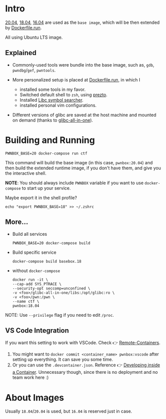 # Intro

[20.04](https://github.com/soaringk/pwnbox/blob/master/Dockerfile.20), [18.04](https://github.com/soaringk/pwnbox/blob/master/Dockerfile.18), [16.04](https://github.com/soaringk/pwnbox/blob/master/Dockerfile.16) are used as the `base image`, which will be then extended by [Dockerfile.run](https://github.com/soaringk/pwnbox/blob/master/Dockerfile.run).

All using Ubuntu LTS image.

## Explained

* Commonly-used tools were bundle into the base image, such as, `gdb`, `pwndbg`/`gef`, `pwntools`.

* More personalized setup is placed at [Dockerfile.run](https://github.com/soaringk/pwnbox/blob/master/Dockerfile.run), in which I
  * installed some tools in my favor.
  * Switched default shell to `zsh`, using [prezto](https://github.com/sorin-ionescu/prezto).
  * Installed [Libc symbol searcher](https://github.com/soaringk/LibcSearcher).
  * installed personal vim configurations.

* Different versions of glibc are saved at the host machine and mounted on demand (thanks to [glibc-all-in-one](https://github.com/matrix1001/glibc-all-in-one)).

# Building and Running

```
PWNBOX_BASE=20 docker-compose run ctf
```
This command will build the base image (in this case, `pwnbox:20.04`) and then build the extended runtime image, if you don't have them, and give you the interactive shell.

**NOTE**: You should always include `PWNBOX` variable if you want to use `docker-compose` to start up your service.

Maybe export it in the shell profile?
```
echo "export PWNBOX_BASE=18" >> ~/.zshrc
```

## More...

* Build all services
  ```
  PWNBOX_BASE=20 docker-compose build
  ```

* Build specific service
  ```
  docker-compose build basebox.18
  ```

* without `docker-compose`
  ```
  docker run -it \
  --cap-add SYS_PTRACE \
  --security-opt seccomp=unconfined \
  -v <foo>/glibc-all-in-one/libs:/opt/glibc:ro \
  -v <foo>/pwn:/pwn \
  --name ctf \
  pwnbox:18.04
  ```

NOTE: Use `--privilege` flag if you need to edit `/proc`.

## VS Code Integration

If you want this setting to work with VSCode. Check 👉 [Remote-Containers](https://marketplace.visualstudio.com/items?itemName=ms-vscode-remote.remote-containers).

1. You might want to `docker commit <container_name> pwnbox:vscode` after setting up everything. It can save you some time.
2. Or you can use the `.devcontainer.json`. Reference 👉 [Developing inside a Container](https://code.visualstudio.com/docs/remote/containers).
   Unnecessary though, since there is no deployment and no team work here :)


# About Images

Usually `18.04`/`20.04` is used, but `16.04`  is reserved just in case.
